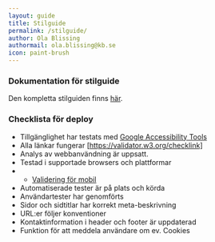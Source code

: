 ```yaml
---
layout: guide
title: Stilguide
permalink: /stilguide/
author: Ola Blissing
authormail: ola.blissing@kb.se
icon: paint-brush
---
```


### Dokumentation för stilguide

Den kompletta stilguiden finns [här](http://kungbib.github.io/frontend-guide).

### Checklista för deploy

* Tillgänglighet har testats med [Google Accessibility Tools](https://chrome.google.com/webstore/detail/accessibility-developer-t/fpkknkljclfencbdbgkenhalefipecmb?hl=en)
* Alla länkar fungerar [https://validator.w3.org/checklink]
* Analys av webbanvändning är uppsatt.
* Testad i supportade browsers och plattformar
* * [Validering för mobil](https://validator.w3.org/mobile/)
* Automatiserade tester är på plats och körda
* Användartester har genomförts
* Sidor och sidtitlar har korrekt meta-beskrivning
* URL:er följer konventioner
* Kontaktinformation i header och footer är uppdaterad
* Funktion för att meddela användare om ev. Cookies
